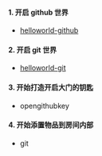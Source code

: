 #### 1. 开启 github 世界
- [helloworld-github](helloworld-github.md)

#### 2. 开启 git 世界
- [helloworld-git](helloworld-git.md)

#### 3. 开始打造开启大门的钥匙
- opengithubkey

#### 4. 开始添置物品到房间内部
- git
